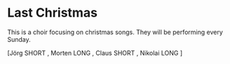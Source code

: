 # Last Christmas

This is a choir focusing on christmas songs.
They will be performing every Sunday.

[Jörg SHORT 
, Morten LONG 
, Claus SHORT 
, Nikolai LONG 
]

